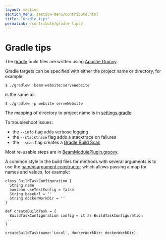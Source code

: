 ```yaml
---
layout: section
section_menu: section-menu/contribute.html
title: "Gradle tips"
permalink: /contribute/gradle-tips/
---
```

<!--
Licensed under the Apache License, Version 2.0 (the "License");
you may not use this file except in compliance with the License.
You may obtain a copy of the License at

http://www.apache.org/licenses/LICENSE-2.0

Unless required by applicable law or agreed to in writing, software
distributed under the License is distributed on an "AS IS" BASIS,
WITHOUT WARRANTIES OR CONDITIONS OF ANY KIND, either express or implied.
See the License for the specific language governing permissions and
limitations under the License.
-->

# Gradle tips

The [gradle](https://docs.gradle.org) build files are written using [Apache Groovy](http://groovy-lang.org/).

Gradle targets can be specified with either the project name or directory, for example:

    $ ./gradlew :beam-website:serveWebsite

is the same as

    $ ./gradlew -p website serveWebsite

The mapping of directory to project name is in
[settings.gradle](https://github.com/apache/beam/blob/master/settings.gradle)

To troubleshoot issues:
- the `--info` flag adds verbose logging
- the `--stacktrace` flag adds a stacktrace on failures
- the `--scan` flag creates a [Gradle Build Scan](https://guides.gradle.org/creating-build-scans/)

Most re-usable steps are in [BeamModulePlugin.groovy](
https://github.com/apache/beam/blob/master/buildSrc/src/main/groovy/org/apache/beam/gradle/BeamModulePlugin.groovy).

A common style in the build files for methods with several arguments is to use
the [named argument constructor](
http://docs.groovy-lang.org/docs/groovy-2.5.0-beta-1/html/documentation/#_named_argument_constructor)
which allows passing a map for names and values, for example:

```
class BuildTaskConfiguration {
  String name
  boolean useTestConfig = false
  String baseUrl = ''
  String dockerWorkDir = ''
}

def createBuildTask = {
  BuildTaskConfiguration config = it as BuildTaskConfiguration
...
}

createBuildTask(name:'Local', dockerWorkDir: dockerWorkDir)
```
